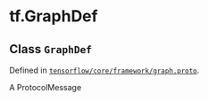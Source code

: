 <div itemscope itemtype="http://developers.google.com/ReferenceObject">
<meta itemprop="name" content="tf.GraphDef" />
<meta itemprop="path" content="Stable" />
</div>

# tf.GraphDef

## Class `GraphDef`





Defined in [`tensorflow/core/framework/graph.proto`](/code/stable/tensorflow/core/framework/graph.proto).

A ProtocolMessage

